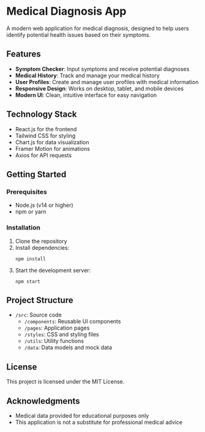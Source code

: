 # Medical Diagnosis App

A modern web application for medical diagnosis, designed to help users identify potential health issues based on their symptoms.

## Features

- **Symptom Checker**: Input symptoms and receive potential diagnoses
- **Medical History**: Track and manage your medical history
- **User Profiles**: Create and manage user profiles with medical information
- **Responsive Design**: Works on desktop, tablet, and mobile devices
- **Modern UI**: Clean, intuitive interface for easy navigation

## Technology Stack

- React.js for the frontend
- Tailwind CSS for styling
- Chart.js for data visualization
- Framer Motion for animations
- Axios for API requests

## Getting Started

### Prerequisites

- Node.js (v14 or higher)
- npm or yarn

### Installation

1. Clone the repository
2. Install dependencies:
   ```
   npm install
   ```
3. Start the development server:
   ```
   npm start
   ```

## Project Structure

- `/src`: Source code
  - `/components`: Reusable UI components
  - `/pages`: Application pages
  - `/styles`: CSS and styling files
  - `/utils`: Utility functions
  - `/data`: Data models and mock data

## License

This project is licensed under the MIT License.

## Acknowledgments

- Medical data provided for educational purposes only
- This application is not a substitute for professional medical advice 
